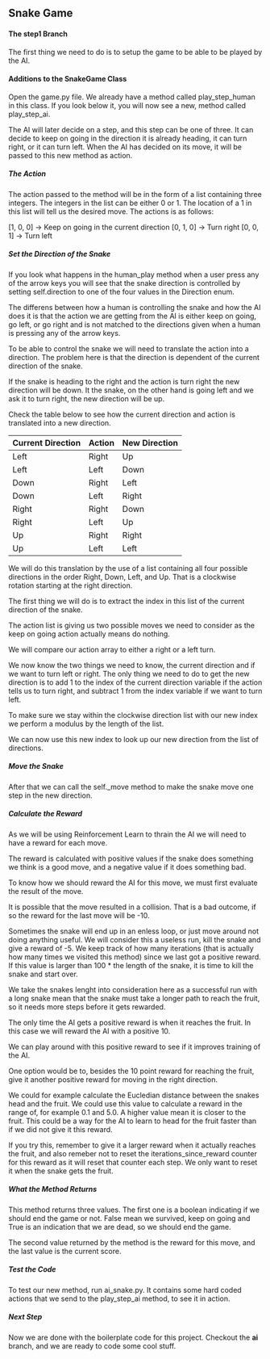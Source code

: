## Snake Game

#### The step1 Branch
The first thing we need to do is to setup the game to be able to be played by the AI.

#### Additions to the SnakeGame Class
Open the game.py file. We already have a method called play_step_human in this class. If you look below it, you will now see a new, method called play_step_ai.

The AI will later decide on a step, and this step can be one of three. It can decide to keep on going in the direction it is already heading, it can turn right, or it can turn left. When the AI has decided on its move, it will be passed to this new method as action.

##### The Action
The action passed to the method will be in the form of a list containing three integers. The integers in the list can be either 0 or 1.
The location of a 1 in this list will tell us the desired move. The actions is as follows:

[1, 0, 0] -> Keep on going in the current direction
[0, 1, 0] -> Turn right
[0, 0, 1] -> Turn left

##### Set the Direction of the Snake
If you look what happens in the human_play method when a user press any of the arrow keys you will see that the snake direction is controlled by setting self.direction to one of the four values in the Direction enum.

The differens between how a human is controlling the snake and how the AI does it is that the action we are getting from the AI is either keep on going, go left, or go right and is not matched to the directions given when a human is pressing any of the arrow keys.

To be able to control the snake we will need to translate the action into a direction. The problem here is that the direction is dependent of the current direction of the snake.

If the snake is heading to the right and the action is turn right the new direction will be down. It the snake, on the other hand is going left and we ask it to turn right, the new direction will be up.

Check the table below to see how the current direction and action is translated into a new direction.

| Current Direction | Action | New Direction |
|---|---|---|
| Left | Right | Up |
| Left | Left | Down |
| Down | Right | Left |
| Down | Left | Right |
| Right | Right | Down |
| Right | Left | Up |
| Up | Right | Right |
| Up | Left | Left |

We will do this translation by the use of a list containing all four possible directions in the order Right, Down, Left, and Up. That is a clockwise rotation starting at the right direction. 

The first thing we will do is to extract the index in this list of the current direction of the snake.

The action list is giving us two possible moves we need to consider as the keep on going action actually means do nothing.

We will compare our action array to either a right or a left turn. 

We now know the two things we need to know, the current direction and if we want to turn left or right. The only thing we need to do to get the new direction is to add 1 to the index of the current direction variable if the action tells us to turn right, and subtract 1 from the index variable if we want to turn left.

To make sure we stay within the clockwise direction list with our new index we perform a modulus by the length of the list.

We can now use this new index to look up our new direction from the list of directions.

##### Move the Snake
After that we can call the self._move method to make the snake move one step in the new direction.

##### Calculate the Reward
As we will be using Reinforcement Learn to thrain the AI we will need to have a reward for each move.

The reward is calculated with positive values if the snake does something we think is a good move, and a negative value if it does something bad.

To know how we should reward the AI for this move, we must first evaluate the result of the move.

It is possible that the move resulted in a collision. That is a bad outcome, if so the reward for the last move will be -10.

Sometimes the snake will end up in an enless loop, or just move around not doing anything useful. We will consider this a useless run, kill the snake and give a reward of -5. We keep track of how many iterations (that is actually how many times we visited this method) since we last got a positive reward. If this value is larger than 100 * the length of the snake, it is time to kill the snake and start over. 

We take the snakes lenght into consideration here as a successful run with a long snake mean that the snake must take a longer path to reach the fruit, so it needs more steps before it gets rewarded.

The only time the AI gets a positive reward is when it reaches the fruit. In this case we will reward the AI with a positive 10.

We can play around with this positive reward to see if it improves training of the AI.

One option would be to, besides the 10 point reward for reaching the fruit, give it another positive reward for moving in the right direction. 

We could for example calculate the Eucledian distance between the snakes head and the fruit. We could use this value to calculate a reward in the range of, for example 0.1 and 5.0. A higher value mean it is closer to the fruit. This could be a way for the AI to learn to head for the fruit faster than if we did not give it this reward. 

If you try this, remember to give it a larger reward when it actually reaches the fruit, and also remeber not to reset the iterations_since_reward counter for this reward as it will reset that counter each step. We only want to reset it when the snake gets the fruit.

##### What the Method Returns
This method returns three values. The first one is a boolean indicating if we should end the game or not. False mean we survived, keep on going and True is an indication that we are dead, so we should end the game.

The second value returned by the method is the reward for this move, and the last value is the current score.

##### Test the Code
To test our new method, run ai_snake.py. It contains some hard coded actions that we send to the play_step_ai method, to see it in action.

##### Next Step
Now we are done with the boilerplate code for this project. Checkout the **ai** branch, and we are ready to code some cool stuff.